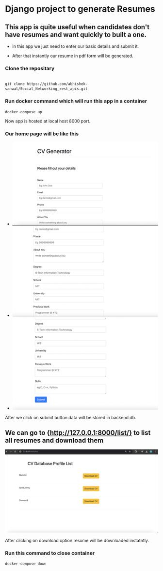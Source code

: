 # Django project to generate Resumes

## This app is quite useful when candidates don't have resumes and want quickly to built a one.

- In this app we just need to enter our basic details and submit it.

- After that instantly our resume in pdf form will be generated.

### Clone the repositary

```

git clone https://github.com/abhishek-sanwal/Social_Networking_rest_apis.git

```

### Run docker command which will run this app in a container

```
docker-compose up

```

Now app is hosted at local host 8000 port.

### Our home page will be like this

- ![Home page 1](/docs/images/Form_Resume_1.png)
- ![Home page 2](/docs//images//Form_Resume_2.png)
- ![Home page 3](/docs/images/Form_Resume_3.png)

After we click on submit button data will be stored in backend db.

## We can go to {http://127.0.0.1:8000/list/} to list all resumes and download them

![Image to list resume](/docs/images/List_resumes.png)

After clicking on download option resume will be downloaded instatntly.

### Run this command to close container

```
docker-compose down
```

<br/>
